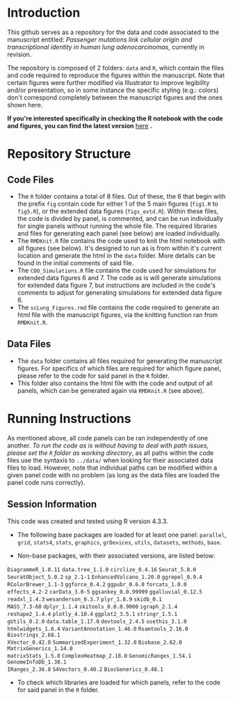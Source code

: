 # Introduction

This github serves as a repository for the data and code associated to the manuscript entitled: _Passenger mutations link cellular origin and transcriptional identity in human lung adenocarcinomas_, currently in revision.

The repository is composed of 2 folders: `data` and `R`, which contain the files and code required to reproduce the figures within the manuscript. Note that certain figures were further modified via Illustrator to improve legibility and/or presentation, so in some instance the specific styling (e.g.: colors) don't correspond completely between the manuscript figures and the ones shown here.

**If you're interested specifically in checking the R notebook with the code and figures, you can find the latest version** [here](https://rawcdn.githack.com/mskilab-org/lung_coo_2025/4c19a15bf74fe8a00b4c47d304054d9eaccd2d26/data/scLung_Figures.html) **.**

# Repository Structure

## Code Files

- The `R` folder contains a total of 8 files. Out of these, the 6 that begin with the prefix `fig` contain code for either 1 of the 5 main figures (`fig1.R` to `fig5.R`), or the extended data figures (`figs_extd.R`). Within these files, the code is divided by panel, is commented, and can be run individually for single panels without running the whole file. The required libraries and files for generating each panel (see below) are loaded individually. 
- The `RMDKnit.R` file contains the code used to knit the html notebook with all figures (see below). It's designed to run as is from within it's current location and generate the html in the `data` folder. More details can be found in the initial comments of said file.
- The `COO_Simulations.R` file contains the code used for simulations for extended data figures 6 and 7. The code as is will generate simulations for extended data figure 7, but instructions are included in the code's comments to adjust for generating simulations for extended data figure 6.
- The `scLung_Figures.rmd` file contains the code required to generate an html file with the manuscript figures, via the knitting function ran from `RMDKnit.R`.

## Data Files

- The `data` folder contains all files required for generating the manuscript figures. For specifics of which files are required for which figure panel, please refer to the code for said panel in the `R` folder.
- This folder also contains the html file with the code and output of all panels, which can be generated again via `RMDKnit.R` (see above).

# Running Instructions

As mentioned above, all code panels can be ran independently of one another. _To run the code as is without having to deal with path issues, please set the `R` folder as working directory_, as all paths within the code files use the syntaxis to `../data/` when looking for their associated data files to load. However, note that individual paths can be modified within a given panel code with no problem (as long as the data files are loaded the panel code runs correctly).

## Session Information

This code was created and tested using R version 4.3.3. 

- The following base packages are loaded for at least one panel: `parallel`, `grid`, `stats4`, `stats`, `graphics`, `grDevices`, `utils`, `datasets`, `methods`, `base`.

- Non-base packages, with their associated versions, are listed below:

`DiagrammeR_1.0.11`           `data.tree_1.1.0`        `circlize_0.4.16`            `Seurat_5.0.0`               
`SeuratObject_5.0.2`          `sp_2.1-1`               `EnhancedVolcano_1.20.0`      `ggrepel_0.9.4`              
`RColorBrewer_1.1-3`          `ggforce_0.4.2`          `ggpubr_0.6.0`                `forcats_1.0.0`              
`effects_4.2-2`               `carData_3.0-5`          `ggsankey_0.0.99999`          `ggalluvial_0.12.5`          
`readxl_1.4.3`                `wesanderson_0.3.7`      `plyr_1.8.9`                  `skidb_0.1`                  
`MASS_7.3-60`                 `dplyr_1.1.4`            `skitools_0.0.0.9000`         `igraph_2.1.4`               
`reshape2_1.4.4`              `plotly_4.10.4`          `ggplot2_3.5.1`               `stringr_1.5.1`              
`gUtils_0.2.0`                `data.table_1.17.0`      `devtools_2.4.5`              `usethis_3.1.0`              
`htmlwidgets_1.6.4`           `VariantAnnotation_1.46.0`      `Rsamtools_2.16.0`            `Biostrings_2.68.1`          
`XVector_0.42.0`              `SummarizedExperiment_1.32.0`      `Biobase_2.62.0`              `MatrixGenerics_1.14.0`      
`matrixStats_1.5.0`           `ComplexHeatmap_2.18.0`      `GenomicRanges_1.54.1`        `GenomeInfoDb_1.38.1`        
`IRanges_2.36.0`              `S4Vectors_0.40.2`           `BiocGenerics_0.48.1` 

- To check which libraries are loaded for which panels, refer to the code for said panel in the `R` folder.
